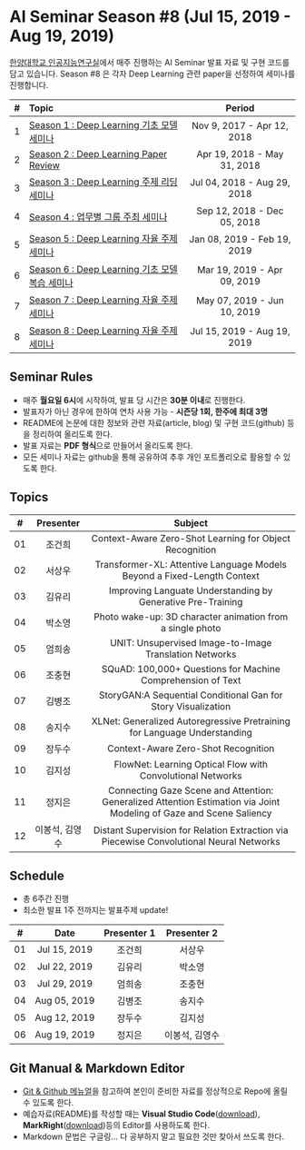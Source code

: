 # AI Seminar Season #8 (Jul 15, 2019 - Aug 19, 2019)
[한양대학교 인공지능연구실](http://ai.hanyang.ac.kr/)에서 매주 진행하는 AI Seminar 발표 자료 및 구현 코드를 담고 있습니다. Season #8 은 각자 Deep Learning 관련 paper을 선정하여 세미나를 진행합니다.


|#  | Topic                                  | Period |
|:--|:---------------------------------------|:---------------:|
|1  | [Season 1 : Deep Learning 기초 모델 세미나](https://github.com/roomylee/deep-learning-seminar/tree/master/season_1)  | Nov 9, 2017 - Apr 12, 2018|
|2  | [Season 2 : Deep Learning Paper Review](https://github.com/roomylee/deep-learning-seminar/tree/master/season_2) | Apr 19, 2018 - May 31, 2018 |
|3  | [Season 3 : Deep Learning 주제 리딩 세미나](https://github.com/roomylee/deep-learning-seminar/tree/master/season_3) | Jul 04, 2018 - Aug 29, 2018 |
|4  | [Season 4 : 업무별 그룹 주최 세미나](https://github.com/roomylee/deep-learning-seminar/tree/master/season_4) |  Sep 12, 2018 - Dec 05, 2018 |
|5  | [Season 5 : Deep Learning 자율 주제 세미나](https://github.com/roomylee/deep-learning-seminar/tree/master/season_5) |  Jan 08, 2019 - Feb 19, 2019 |
|6  | [Season 6 : Deep Learning 기초 모델 복습 세미나](https://github.com/roomylee/deep-learning-seminar/tree/master/season_6) |  Mar 19, 2019 - Apr 09, 2019 |
|7  | [Season 7 : Deep Learning 자율 주제 세미나](https://github.com/roomylee/deep-learning-seminar/season_7) |  May 07, 2019 - Jun 10, 2019 |
|8  | [Season 8 : Deep Learning 자율 주제 세미나](https://github.com/roomylee/deep-learning-seminar) |  Jul 15, 2019 - Aug 19, 2019 |

## Seminar Rules
* 매주 **월요일 6시**에 시작하여, 발표 당 시간은 **30분 이내**로 진행한다.
* 발표자가 아닌 경우에 한하여 연차 사용 가능 - **시즌당 1회, 한주에 최대 3명**
* README에 논문에 대한 정보와 관련 자료(article, blog) 및 구현 코드(github) 등을 정리하여 올리도록 한다.
* 발표 자료는 **PDF 형식**으로 만들어서 올리도록 한다.
* 모든 세미나 자료는 github을 통해 공유하여 추후 개인 포트폴리오로 활용할 수 있도록 한다.

## Topics
| #  | Presenter | Subject |
|:--:|:---------:|:-------:|
| 01 |   조건희   | Context-Aware Zero-Shot Learning for Object Recognition |
| 02 |   서상우   | Transformer-XL: Attentive Language Models Beyond a Fixed-Length Context |
| 03 |   김유리   | Improving Languate Understanding by Generative Pre-Training |
| 04 |   박소영   | Photo wake-up: 3D character animation from a single photo |
| 05 |   엄희송   | UNIT: Unsupervised Image-to-Image Translation Networks |
| 06 |   조충현   | SQuAD: 100,000+ Questions for Machine Comprehension of Text |
| 07 |   김병조   | StoryGAN:A Sequential Conditional Gan for Story Visualization |
| 08 |   송지수   | XLNet: Generalized Autoregressive Pretraining for Language Understanding |
|  09  |  장두수   | Context-Aware Zero-Shot Recognition |
|  10  |  김지성   | FlowNet: Learning Optical Flow with Convolutional Networks |
|  11  |  정지은   | Connecting Gaze Scene and Attention: Generalized Attention Estimation via Joint Modeling of Gaze and Scene Saliency |
|  12  |  이봉석, 김영수   | Distant Supervision for Relation Extraction via Piecewise Convolutional Neural Networks |


## Schedule
* 총 6주간 진행
* 최소한 발표 1주 전까지는 발표주제 update!

| #  | Date         | Presenter 1 | Presenter 2 |
|:--:|:------------:|:-----------:|:-----------:|
| 01 | Jul 15, 2019 | 조건희       | 서상우        |
| 02 | Jul 22, 2019 | 김유리       | 박소영        |
| 03 | Jul 29, 2019 | 엄희송       | 조충현        |
| 04 | Aug 05, 2019 | 김병조       | 송지수        |
| 05 | Aug 12, 2019 | 장두수       | 김지성        |
| 06 | Aug 19, 2019 | 정지은       | 이봉석, 김영수 |

## Git Manual & Markdown Editor
* [Git & Github 메뉴얼](https://github.com/roomylee/deep-learning-seminar/blob/master/git%20%26%20github.pdf)을 참고하여 본인이 준비한 자료를 정상적으로 Repo에 올릴 수 있도록 한다.
* 예습자료(README)를 작성할 때는 **Visual Studio Code**([download](https://code.visualstudio.com/Download)), **MarkRight**([download](https://github.com/dvcrn/markright/releases/download/0.1.11/MarkRight_Windows64.exe))등의 Editor를 사용하도록 한다.
* Markdown 문법은 구글링... 다 공부하지 말고 필요한 것만 찾아서 쓰도록 한다.
